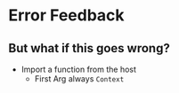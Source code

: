 # Error Feedback
## But what if this goes wrong?
- Import a function from the host
  - First Arg always `Context`